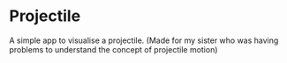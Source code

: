 # Projectile
A simple app to visualise a projectile. (Made for my sister who was having problems to understand the concept of projectile motion)
